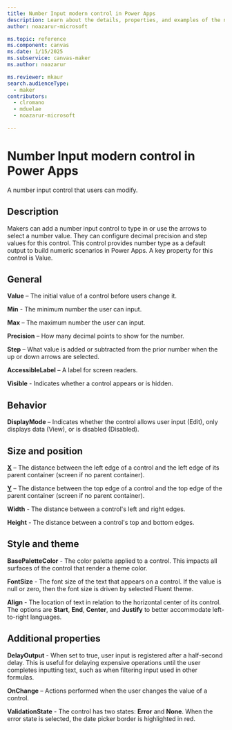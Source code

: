 ```yaml
---
title: Number Input modern control in Power Apps
description: Learn about the details, properties, and examples of the number input modern control in Power Apps.
author: noazarur-microsoft

ms.topic: reference
ms.component: canvas
ms.date: 1/15/2025
ms.subservice: canvas-maker
ms.author: noazarur

ms.reviewer: mkaur
search.audienceType: 
  - maker
contributors:
  - clromano
  - mduelae
  - noazarur-microsoft
  
---
```

# Number Input modern control in Power Apps

A number input control that users can modify. 

## Description

Makers can add a number input control to type in or use the arrows to select a number value. They can configure decimal precision and step values for this control. This control provides number type as a default output to build numeric scenarios in Power Apps. A key property for this control is Value.
 
## General

**Value** – The initial value of a control before users change it. 

**Min** - The minimum number the user can input. 

**Max** – The maximum number the user can input. 

**Precision** – How many decimal points to show for the number. 

**Step** – What value is added or subtracted from the prior number when the up or down arrows are selected. 

**AccessibleLabel** – A label for screen readers. 

**Visible** - Indicates whether a control appears or is hidden. 

## Behavior

**DisplayMode** – Indicates whether the control allows user input (Edit), only displays data (View), or is disabled (Disabled). 

## Size and position 

**[X](../properties-size-location.md)** – The distance between the left edge of a control and the left edge of its parent container (screen if no parent container).

**[Y](../properties-size-location.md)** – The distance between the top edge of a control and the top edge of the parent container (screen if no parent container).

**Width** - The distance between a control's left and right edges. 

**Height** - The distance between a control's top and bottom edges. 

## Style and theme

**BasePaletteColor** - The color palette applied to a control. This impacts all surfaces of the control that render a theme color. 

**FontSize** - The font size of the text that appears on a control. If the value is null or zero, then the font size is driven by selected Fluent theme. 

**Align** - The location of text in relation to the horizontal center of its control. The options are **Start**, **End**, **Center**, and **Justify** to better accommodate left-to-right languages. 

## Additional properties

**DelayOutput** - When set to true, user input is registered after a half-second delay. This is useful for delaying expensive operations until the user completes inputting text, such as when filtering input used in other formulas. 

**OnChange** – Actions performed when the user changes the value of a control. 

**ValidationState** - The control has two states: **Error** and **None**. When the error state is selected, the date picker border is highlighted in red.  
